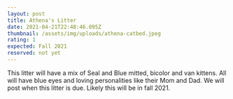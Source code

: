 ```yaml
---
layout: post
title: Athena's Litter
date: 2021-04-21T22:48:46.095Z
thumbnail: /assets/img/uploads/athena-catbed.jpeg
rating: 1
expected: Fall 2021
reserved: not yet
---
```

This litter will have a mix of Seal and Blue mitted, bicolor and van kittens. All will have blue eyes and loving personalities like their  Mom and Dad. We will post when this litter is due. Likely this will be in fall 2021.